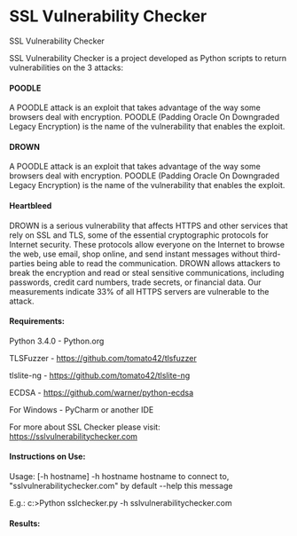 # SSL Vulnerability Checker
SSL Vulnerability Checker

SSL Vulnerability Checker is a project developed as Python scripts to return vulnerabilities on the 3 attacks:

#### POODLE  ####

A POODLE attack is an exploit that takes advantage of the way some browsers deal with encryption. POODLE (Padding Oracle On Downgraded Legacy Encryption) is the name of the vulnerability that enables the exploit.


#### DROWN ####

A POODLE attack is an exploit that takes advantage of the way some browsers deal with encryption. POODLE (Padding Oracle On Downgraded Legacy Encryption) is the name of the vulnerability that enables the exploit.


#### Heartbleed ####

DROWN is a serious vulnerability that affects HTTPS and other services that rely on SSL and TLS, some of the essential cryptographic protocols for Internet security. These protocols allow everyone on the Internet to browse the web, use email, shop online, and send instant messages without third-parties being able to read the communication. DROWN allows attackers to break the encryption and read or steal sensitive communications, including passwords, credit card numbers, trade secrets, or financial data. Our measurements indicate 33% of all HTTPS servers are vulnerable to the attack.


#### Requirements:
Python 3.4.0 - Python.org

TLSFuzzer - https://github.com/tomato42/tlsfuzzer

tlslite-ng - https://github.com/tomato42/tlslite-ng

ECDSA - https://github.com/warner/python-ecdsa

For Windows - PyCharm or another IDE

For more about SSL Checker please visit:
https://sslvulnerabilitychecker.com



#### Instructions on Use:

Usage: <script-name> [-h hostname]
-h hostname   hostname to connect to, \"sslvulnerabilitychecker.com\" by default
--help        this message

E.g.: c:\>Python sslchecker.py -h sslvulnerabilitychecker.com


#### Results:




